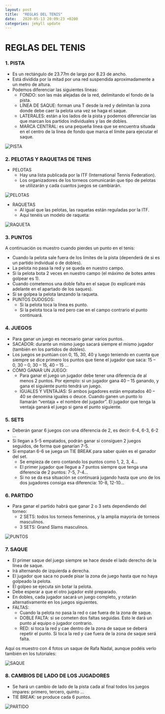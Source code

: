 ```yaml
---
layout: post
title:  "REGLAS DEL TENIS"
date:   2020-05-13 20:09:23 +0200
categories: jekyll update
---
```


# REGLAS DEL TENIS

### 1.	PISTA

* Es un rectángulo de 23.77m de largo por 8.23 de ancho.
* Está dividida por la mitad por una red suspendida aproximadamente a un metro de altura.
* Podemos diferenciar las siguientes líneas:
  * FONDO: son las más alejadas de la red, delimitando el fondo de la pista.
  * LÍNEA DE SAQUE: forman una T desde la red y delimitan la zona donde debe caer la pelota una vez se haga el saque.
  * LATERALES: están a los lados de la pista y podemos diferenciar las que marcan los partidos individuales y las de dobles.
  * MARCA CENTRAL: es una pequeña línea que se encuentra situada en el centro de la línea de fondo que marca el límite para ejecutar el saque.
 
 ![PISTA](https://github.com/danieledufis/danieledufis.github.io/blob/master/images_text/tenis_pista.jpg)

### 2.	PELOTAS Y RAQUETAS DE TENIS

* PELOTAS
  * Hay una lista publicada por la ITF (International  Tennis Federation).
  * Los organizadores de los torneos comunicarán que tipo de pelotas se utilizarán y cada cuantos juegos se cambiarán.
  
![PELOTAS](https://github.com/danieledufis/danieledufis.github.io/blob/master/images_text/tenis_pelotas.jpg)

* RAQUETAS
  * Al igual que las pelotas, las raquetas están reguladas por la ITF.
  * Aquí tenéis un modelo de raqueta:
  
![RAQUETA](https://github.com/danieledufis/danieledufis.github.io/blob/master/images_text/tenis_raqueta.jpg)
  
### 3.	PUNTOS

A continuación os muestro cuando pierdes un punto en el tenis:
* Cuando la pelota sale fuera de los límites de la pista (dependerá de si es un partido individual o de dobles).
* La pelota no pasa la red y  se queda en nuestro campo.
* Si la pelota bota 2 veces en nuestro campo (el máximo de botes antes golpear es 1).
* Cuando cometemos una doble falta en el saque (lo explicaré más adelante en el apartado de los saques).
* Si se golpea la pelota lanzando la raqueta.
* PUNTOS DUDOSOS:
  * Si la pelota toca la línea es punto.
  * Si la pelota toca la red pero cae en el campo contrario el punto continuará.

### 4.	JUEGOS

* Para ganar un juego es necesario ganar varios puntos. 
* SACADOR: durante un mismo juego sacará siempre el mismo jugador (también en los partidos de dobles).
* Los juegos se puntúan con 0, 15, 30, 40 y luego teniendo en cuenta que siempre se dice primero los puntos que tiene el jugador que saca: 15 – 0, 30 – 0, 30 – 15, 40 – 15 …
* CÓMO GANAR UN JUEGO:
  * Para ganar el juego un jugador debe tener una diferencia de al menos 2 puntos. Por ejemplo: si un jugador gana 40 – 15 ganando, y gana el siguiente punto tendrá un juego.
  * IGUALES Y VENTAJAS: Si ambos jugadores están empatados 40 – 40 se denomina iguales o deuce. Cuando ganen un punto lo llamarán “ventaja + el nombre del jugador”. El jugador       que tenga la ventaja ganará el juego si gana el punto siguiente.

### 5.	SETS

* Deberán ganar 6 juegos con una diferencia de 2, es decir: 6-4, 6-3, 6-2 …
* Si llegan a 5-5 empatados, podrán ganar si consiguen 2 juegos seguidos, de forma que ganarían 7-5.
* Si empatan 6-6 se juega un TIE BREAK para saber quién es el ganador del set.
  * Se empieza de cero contando los puntos como 1, 2, 3, 4…
  * El primer jugador que llegue a 7 puntos siempre que tenga una diferencia de 2 puntos: 7-5, 7-4… 
  * Si no se da esa situación se continuará jugando hasta que uno de los dos jugadores consiga esa diferencia: 10-8, 12-10…

### 6.	PARTIDO

* Para ganar el partido habrá que ganar 2 o 3 sets dependiendo del torneo:
  * 2 SETS: todos los torneos femeninos, y la amplia mayoría de torneos masculinos.
  * 3 SETS: Grand Slams masculinos.
  
![PUNTOS](https://github.com/danieledufis/danieledufis.github.io/blob/master/images_text/tenis_puntos.jpg)

### 7.	SAQUE

* El primer saque del juego siempre se hace desde el lado derecho de la línea de saque.
* Irá alternando de izquierda a derecha.
* El jugador que saca no puede pisar la zona de juego hasta que no haya golpeado la pelota.
* El golpeo se ejecuta sin botar la pelota.
* Debe esperar a que el otro jugador esté preparado.
* En dobles, cada jugador sacará un juego completo, y rotarán alternativamente en los juegos siguientes.
* FALTAS:
  * Cuando la pelota no pasa la red o cae fuera de la zona de saque.
  * DOBLE FALTA: si se cometen dos faltas seguidas. Esto le dará un punto  al equipo o jugador contrario.
  * RED: si toca la red y cae dentro de la zona de saque se deberá repetir el punto.
         Si toca la red y cae fuera de la zona de saque será falta.
         
Aquí os muestro con 4 fotos un saque de Rafa Nadal, aunque podéis verlo también en los tutoriales:

![SAQUE](https://github.com/danieledufis/danieledufis.github.io/blob/master/images_text/tenis_puntos.jpg)

### 8.	CAMBIOS DE LADO DE LOS JUGADORES

-	Se hará un cambio de lado de la pista cada al final todos los juegos impares: primero, tercero, quinto …
-	TIE BREAK: se produce cada 6 puntos.

![PARTIDO](https://github.com/danieledufis/danieledufis.github.io/blob/master/images_text/tenis_partido.jpg)
